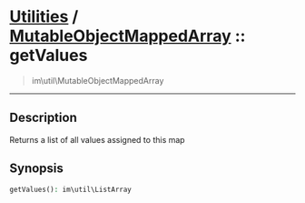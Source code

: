 # [Utilities](util.md) / [MutableObjectMappedArray](util-MutableObjectMappedArray.md) :: getValues
 > im\util\MutableObjectMappedArray
____

## Description
Returns a list of all values assigned to this map

## Synopsis
```php
getValues(): im\util\ListArray
```
